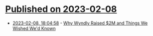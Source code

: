 # [Published on 2023-02-08](index.md)

* [2023-02-08, 18:04:58](https://news.ycombinator.com/item?id=34712078) - [Why Wyndly Raised $2M and Things We Wished We'd Known](https://www.wyndly.com/blogs/learn/why-wyndly-raised-2m)
